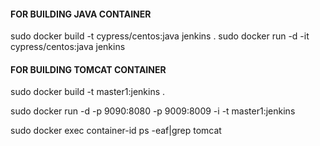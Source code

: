 #### FOR BUILDING JAVA CONTAINER ####

sudo docker build -t cypress/centos:java jenkins .
sudo docker run -d -it cypress/centos:java jenkins


#### FOR BUILDING TOMCAT CONTAINER ####

sudo docker build -t master1:jenkins .

sudo docker run -d -p 9090:8080 -p 9009:8009 -i -t master1:jenkins

sudo docker exec container-id ps -eaf|grep tomcat

